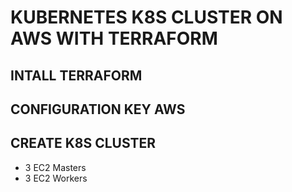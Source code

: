 # KUBERNETES K8S CLUSTER ON AWS WITH TERRAFORM 
## INTALL TERRAFORM
## CONFIGURATION KEY AWS
## CREATE K8S CLUSTER 
- 3 EC2 Masters
- 3 EC2 Workers
